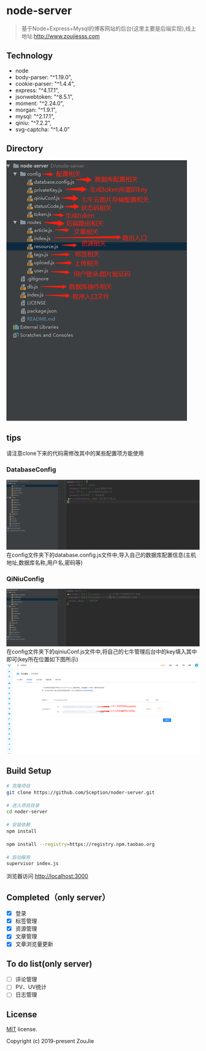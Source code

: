 # node-server
> 基于Node+Express+Mysql的博客网站的后台(这里主要是后端实现),线上地址:http://www.zoujiesss.com

## Technology
- node
- body-parser: "^1.19.0",
- cookie-parser: "^1.4.4",
- express: "^4.17.1",
- jsonwebtoken: "^8.5.1",
- moment: "^2.24.0",
- morgan: "^1.9.1",
- mysql: "^2.17.1",
- qiniu: "^7.2.2",
- svg-captcha: "^1.4.0"

## Directory
![directory](https://github.com/Sception/Sception.io/blob/master/images/directory.jpg)

## tips
请注意clone下来的代码需修改其中的某些配置项方能使用
### DatabaseConfig
![DatabaseConfig](https://github.com/Sception/Sception.io/blob/master/images/database_config.jpg)
在config文件夹下的database.config.js文件中,导入自己的数据库配置信息(主机地址,数据库名称,用户名,密码等)
### QiNiuConfig
![QiNiuConfig](https://github.com/Sception/Sception.io/blob/master/images/qiniuConfig.png)
在config文件夹下的qiniuConf.js文件中,将自己的七牛管理后台中的key填入其中即可(key所在位置如下图所示)
![QiNiuKey](https://github.com/Sception/Sception.io/blob/master/images/qiNiuKey.png)

## Build Setup

```bash
# 克隆项目
git clone https://github.com/Sception/noder-server.git

# 进入项目目录
cd noder-server

# 安装依赖
npm install

npm install --registry=https://registry.npm.taobao.org

# 启动服务
supervisor index.js
```

浏览器访问 [http://localhost:3000](http://localhost:3000)

## Completed（only server）
- [x] 登录
- [x] 标签管理
- [x] 资源管理
- [x] 文章管理
- [x] 文章浏览量更新

## To do list(only server)
- [ ] 评论管理
- [ ] PV、UV统计
- [ ] 日志管理

## License

[MIT](https://github.com/Sception/noder-server/blob/master/LICENSE) license.

Copyright (c) 2019-present ZouJie
